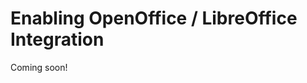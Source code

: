 # Enabling OpenOffice / LibreOffice Integration

Coming soon!

<!-- TODO: Leaving this as placeholder now until we can review and provide better direction on this topic.
1. Open the Product Menu and go to *Control Panel* &rarr; *Configuration* &rarr; *System Settings*
1. Select *Connectors* under the Platform heading.

    ![Select the Connectors link under the Platform heading of System Settings.](./enabling-openoffice-libreoffice-integration/images/01.png)

1. Check the *Server Enabled* box and click *Save* to apply the changes.

    ![Checking the Server Enabled setting enabled Open Office integration for your Web Content Display widget.](./enabling-openoffice-libreoffice-integration/images/02.png)

 -->
